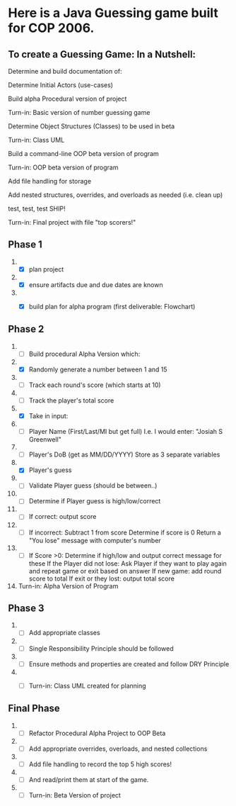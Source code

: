 # Here is a Java Guessing game built for COP 2006.


## To create a Guessing Game: In a Nutshell:

Determine and build documentation of:

Determine Initial Actors (use-cases)

Build alpha Procedural version of project

Turn-in: Basic version of number guessing game

Determine Object Structures (Classes) to be used in beta

Turn-in: Class UML

Build a command-line OOP beta version of program

Turn-in: OOP beta version of program

Add file handling for storage

Add nested structures, overrides, and overloads as needed (i.e. clean up)

test, test, test SHIP!

Turn-in: Final project with file "top scorers!"



## Phase 1

1. -[x]  plan project

2. -[x]  ensure artifacts due and due dates are known

3. -[x]  build plan for alpha program (first deliverable: Flowchart)



## Phase 2

1. -[ ] Build procedural Alpha Version which:

2. -[x] Randomly generate a number between 1 and 15

3. -[ ] Track each round's score (which starts at 10)

4. -[ ] Track the player's total score

5. -[x] Take in input:

6. -[ ] Player Name
(First/Last/MI but get full)
I.e. I would enter: "Josiah S Greenwell"

7. -[ ] Player's DoB (get as MM/DD/YYYY) Store as 3 separate variables

8. -[x] Player's guess

9. -[ ] Validate Player guess (should be between..)

10. -[ ] Determine if Player guess is high/low/correct

11. -[ ] If correct: output score

12. -[ ] If incorrect:
Subtract 1 from score
Determine if score is 0
Return a "You lose" message with computer's number

13. -[ ] If Score >0:
Determine if high/low and output correct message for these
If the Player did not lose: Ask Player if they want to play again and repeat game or exit based on answer
If new game: add round score to total
If exit or they lost: output total score

14. Turn-in: Alpha Version of Program

## Phase 3

1. -[ ] Add appropriate classes

2. -[ ] Single Responsibility Principle should be followed

3. -[ ] Ensure methods and properties are created and follow DRY Principle

4. -[ ] Turn-in: Class UML created for planning



## Final Phase

1. -[ ] Refactor Procedural Alpha Project to OOP Beta

2. -[ ] Add appropriate overrides, overloads, and nested collections

3. -[ ] Add file handling to record the top 5 high scores!

4. -[ ] And read/print them at start of the game.

5. -[ ] Turn-in: Beta Version of project 